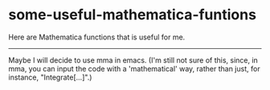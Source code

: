 some-useful-mathematica-funtions
================================

Here are Mathematica functions that is useful for me.

---

Maybe I will decide to use mma in emacs. (I'm still not sure of this, since, in mma, you can input the code with a 'mathematical' way, rather than just, for instance, "Integrate[...]".)
